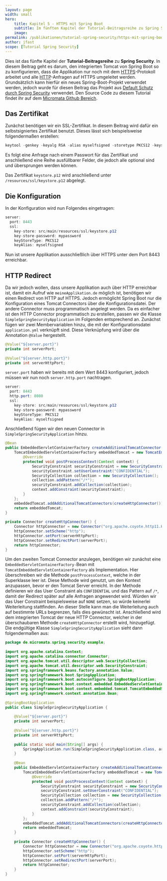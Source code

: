 ```yaml
---
layout: page
width: small
hero:
    title: Kapitel 5 - HTTPS mit Spring Boot
    subtitle: Im fünften Kapitel der Tutorial-Beitragsreihe zu Spring Security geht es darum, den integrierten Tomcat von Spring Boot so zu konfigurieren, dass die Applikation nur noch mit dem HTTPS-Protokoll arbeitet und alle HTTP-Anfragen auf HTTPS umgeleitet werden.
    image:
permalink: /publikationen/tutorial-spring-security/https-mit-spring-boot/
author: jfast
scope: [Tutorial Spring Security]
---
```


Dies ist das fünfte Kapitel der **Tutorial-Beitragsreihe** zu **Spring Security**. In diesem Beitrag geht es darum, den integrierten Tomcat von Spring  Boot so zu konfigurieren, dass die Applikation nur noch mit dem [HTTPS](https://de.wikipedia.org/wiki/Hypertext_Transfer_Protocol_Secure)-Protokoll arbeitet und alle [HTTP](https://de.wikipedia.org/wiki/Hypertext_Transfer_Protocol)-Anfragen auf HTTPS umgeleitet werden. Grundsätzlich kann hierfür ein neues  Spring-Boot-Projekt verwendet werden, jedoch wurde für diesen Beitrag  das Projekt aus [Default Schutz durch Spring Security](/publikationen/tutorial-spring-security/default-schutz-durch-spring-security/) verwendet. Den Source Code zu diesem Tutorial findet ihr auf dem [Micromata Github Bereich](https://github.com/micromata/labs-spring-security/tree/master/chapter5/https-with-spring-boot).

## **Das Zertifikat**

Zunächst benötigen wir ein SSL-Zertifikat. In diesem Beitrag wird  dafür ein selbstsigniertes Zertifikat benutzt. Dieses lässt sich  beispielsweise folgendermaßen erstellen:

```java
keytool -genkey -keyalg RSA -alias myselfsigned -storetype PKCS12 -keysize 2048 -keystore keystore.p12 -validity 360
```

Es folgt eine Anfrage nach einem Passwort für das Zertifikat und  anschließend eine Reihe ausfüllbarer Felder, die jedoch alle optional  sind und übersprungen werden können.

Das Zertifikat `keystore.p12` wird anschließend unter `/resources/ssl/keystore.p12` abgelegt.

## Die Konfiguration

In der Konfiguration wird nun Folgendes eingetragen:

```java
server:
  port: 8443
  ssl:
    key-store: src/main/resources/ssl/keystore.p12
    key-store-password: mypassword
    keyStoreType: PKCS12
    keyAlias: myselfsigned
```

Nun ist unsere Applikation ausschließlich über HTTPS unter dem Port 8443 erreichbar.

## HTTP Redirect

Da wir jedoch wollen, dass unsere Applikation auch über HTTP erreichbar ist, damit ein Aufruf wie `meineApplikation.de` möglich ist, benötigen wir einen Redirect von HTTP auf HTTPS. Jedoch ermöglicht Spring Boot nur die Konfiguration eines Tomcat Connectors über die  Konfigurationsdatei. Der andere Connector muss programmatisch angelegt  werden. Da es einfacher ist den HTTP Connector programmatisch zu  erstellen, passen wir die Klasse `SimpleSpringSecurityApplication` im Folgenden entsprechend an. Zunächst fügen wir zwei Membervariablen hinzu, die mit der Konfigurationsdatei `application.yml` verknüpft sind. Diese Verknüpfung wird über die Annotation `@Value` hergestellt.

```java
@Value("${server.port}")
private int serverPort;
 
@Value("${server.http.port}")
private int serverHttpPort;
```

`server.port` haben wir bereits mit dem Wert 8443 konfiguriert, jedoch müssen wir nun noch `server.http.port` nachtragen.

```java
server:
  port: 8443
  http.port: 8080
  ssl:
    key-store: src/main/resources/ssl/keystore.p12
    key-store-password: mypassword
    keyStoreType: PKCS12
    keyAlias: myselfsigned
```

Anschließend fügen wir den neuen Connector in `SimpleSpringSecurityApplication` hinzu.

```java
@Bean
public EmbeddedServletContainerFactory createAdditionalTomcatConnector() {
    TomcatEmbeddedServletContainerFactory embeddedTomcat = new TomcatEmbeddedServletContainerFactory() {
        @Override
        protected void postProcessContext(Context context) {
            SecurityConstraint securityConstraint = new SecurityConstraint();
            securityConstraint.setUserConstraint("CONFIDENTIAL");
            SecurityCollection collection = new SecurityCollection();
            collection.addPattern("/*");
            securityConstraint.addCollection(collection);
            context.addConstraint(securityConstraint);
        }
    };
    embeddedTomcat.addAdditionalTomcatConnectors(createHttpConnector());
    return embeddedTomcat;
}
 
private Connector createHttpConnector() {
    Connector httpConnector = new Connector("org.apache.coyote.http11.Http11NioProtocol");
    httpConnector.setScheme("http");
    httpConnector.setPort(serverHttpPort);
    httpConnector.setRedirectPort(serverPort);
    return httpConnector;
}
```

Um den zweiten Tomcat Connector anzulegen, benötigen wir zunächst eine `EmbeddedServletContainerFactory-`Bean mit `TomcatEmbeddedServletContainerFactory` als Implementation. Hier überschreiben wir die Methode `postProcessContext`, welche in der Superklasse leer ist. Diese Methode wird genutzt, um den  Kontext anzupassen, bevor er den Tomcat Server erreicht. In der Methode  definieren wir das User Constraint als `CONFIDENTIAL` und das Pattern auf `/*`, damit der Redirect später auf alle Anfragen angewendet wird. Würden wir das User Constraint beispielsweise auf `NONE` setzen, so würde keinerlei Weiterleitung stattfinden. An dieser Stelle kann man die Weiterleitung auch auf bestimmte URLs begrenzen, falls dies  gewünscht ist. Anschließend wird dem integrierten Tomcat der neue HTTP  Connector, welcher in der überschaubaren Methode `createHttpConnector` erstellt wird, hinzugefügt. Die endgültige Klasse `SimpleSpringSecurityApplication` sieht dann folgendermaßen aus:

```java
package de.micromata.spring.security.example;
 
import org.apache.catalina.Context;
import org.apache.catalina.connector.Connector;
import org.apache.tomcat.util.descriptor.web.SecurityCollection;
import org.apache.tomcat.util.descriptor.web.SecurityConstraint;
import org.springframework.beans.factory.annotation.Value;
import org.springframework.boot.SpringApplication;
import org.springframework.boot.autoconfigure.SpringBootApplication;
import org.springframework.boot.context.embedded.EmbeddedServletContainerFactory;
import org.springframework.boot.context.embedded.tomcat.TomcatEmbeddedServletContainerFactory;
import org.springframework.context.annotation.Bean;
 
@SpringBootApplication
public class SimpleSpringSecurityApplication {
 
    @Value("${server.port}")
    private int serverPort;
 
    @Value("${server.http.port}")
    private int serverHttpPort;
 
    public static void main(String[] args) {
        SpringApplication.run(SimpleSpringSecurityApplication.class, args);
    }
 
    @Bean
    public EmbeddedServletContainerFactory createAdditionalTomcatConnector() {
        TomcatEmbeddedServletContainerFactory embeddedTomcat = new TomcatEmbeddedServletContainerFactory() {
            @Override
            protected void postProcessContext(Context context) {
                SecurityConstraint securityConstraint = new SecurityConstraint();
                securityConstraint.setUserConstraint("CONFIDENTIAL");
                SecurityCollection collection = new SecurityCollection();
                collection.addPattern("/*");
                securityConstraint.addCollection(collection);
                context.addConstraint(securityConstraint);
            }
        };
        embeddedTomcat.addAdditionalTomcatConnectors(createHttpConnector());
        return embeddedTomcat;
    }
 
    private Connector createHttpConnector() {
        Connector httpConnector = new Connector("org.apache.coyote.http11.Http11NioProtocol");
        httpConnector.setScheme("http");
        httpConnector.setPort(serverHttpPort);
        httpConnector.setRedirectPort(serverPort);
        return httpConnector;
    }
}
```
